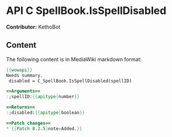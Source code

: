 # API C SpellBook.IsSpellDisabled

**Contributor:** KethoBot

## Content

The following content is in MediaWiki markdown format:

```mediawiki
{{wowapi}}
Needs summary.
 disabled = C_SpellBook.IsSpellDisabled(spellID)

==Arguments==
:;spellID:{{apitype|number}}

==Returns==
:;disabled:{{apitype|boolean}}

==Patch changes==
* {{Patch 8.2.5|note=Added.}}
```